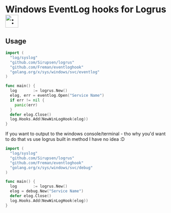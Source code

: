 # Windows EventLog hooks for Logrus <img src="http://i.imgur.com/hTeVwmJ.png" width="40" height="40" alt=":walrus:" class="emoji" title=":walrus:"/>

## Usage

```go
import (
  "log/syslog"
  "github.com/Sirupsen/logrus"
  "github.com/Freman/eventloghook"
  "golang.org/x/sys/windows/svc/eventlog"
)

func main() {
  log       := logrus.New()
  elog, err = eventlog.Open("Service Name")
  if err != nil {
    panic(err)
  }
  defer elog.Close()
  log.Hooks.Add(NewWinLogHook(elog))
}
```

If you want to output to the windows console/terminal - tho why you'd want to do that vs use logrus built in method I have no idea :D

```go
import (
  "log/syslog"
  "github.com/Sirupsen/logrus"
  "github.com/Freman/eventloghook"
  "golang.org/x/sys/windows/svc/debug"
)

func main() {
  log       := logrus.New()
  elog = debug.New("Service Name")
  defer elog.Close()
  log.Hooks.Add(NewWinLogHook(elog))
}
```